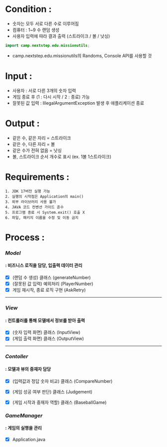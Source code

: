 # Condition :
- 숫자는 모두 서로 다른 수로 이루어짐
- 컴퓨터 : 1~9 수 랜덤 생성
- 사용자 입력에 따라 결과 출력
  (스트라이크 / 볼 / 낫싱)
```java
import camp.nextstep.edu.missionutils;
```
- camp.nextstep.edu.missionutils의 Randoms, Console API를 사용할 것

# Input :
- 사용자 : 서로 다른 3개의 숫자 입력
- 게임 종료 후 (1 : 다시 시작 / 2 : 종료) 가능
- 잘못된 값 입력 : IllegalArgumentException 발생 후 애플리케이션 종료

# Output :
- 같은 수, 같은 자리 = 스트라이크
- 같은 수, 다른 자리 = 볼
- 같은 수가 전혀 없음 = 낫싱
- 볼, 스트라이크 순서 개수로 표시
  (ex. 1볼 1스트라이크)

# Requirements :
````
1. JDK 17버전 실행 가능
2. 실행의 시작점은 Application의 main()
3. 외부 라이브러리 사용 불가
4. JAVA 코드 컨벤션 가이드 준수
5. 프로그램 종료 시 System.exit() 호출 X
6. 파일, 패키지 이름을 수정 및 이동 금지
````

# Process :
### *Model* 
#### : 비즈니스 로직을 담당, 입출력 데이터 관리
- [x] (랜덤 수 생성) 클래스 (generateNumber)
- [x] (잘못된 값 입력) 예외처리 (PlayerNumber)
- [x] 게임 재시작, 종료 로직 구현 (AskRetry)
---
### *View*
#### : 컨트롤러를 통해 모델에서 정보를 받아 출력
- [x] (숫자 입력 화면) 클래스 (InputView)
- [x] (게임 출력 화면) 클래스 (OutputView)
---
### *Contoller*
#### : 모델과 뷰의 중재자 담당
- [x] (입력값과 정답 숫자 비교) 클래스 (CompareNumber)
- [x] (게임 성공 여부 판단) 클래스 (Judgement)
- [x] (게임 시작과 중재자 역할) 클래스 (BaseballGame)


### *GameManager*
#### : 게임의 실행을 관리
- [x] Application.java